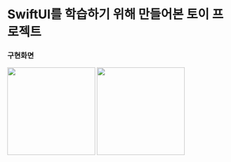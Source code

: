 # SwiftUI를 학습하기 위해 만들어본 토이 프로젝트


### 구현화면
<span>
<img src = "https://user-images.githubusercontent.com/103888268/200353907-79c4bbaa-97ea-42d5-812d-cc120fff4383.png" width = 200>
<img src = "https://user-images.githubusercontent.com/103888268/200353927-9d21dcc2-dbb6-46db-8470-2dfc77cd574a.png" width = 200>
</span>
